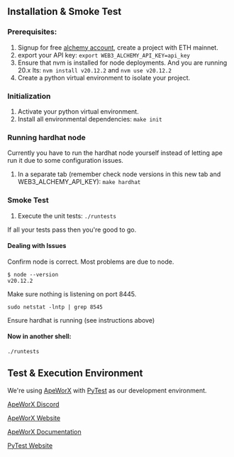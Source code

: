 ## Installation & Smoke Test

### Prerequisites:

1. Signup for free [alchemy account](https://www.alchemy.com/), create a project with ETH mainnet.
2. export your API key: `export WEB3_ALCHEMY_API_KEY=api_key`
3. Ensure that nvm is installed for node deployments. And you are running 20.x lts: `nvm install v20.12.2` and `nvm use v20.12.2`
4. Create a python virtual environment to isolate your project.

### Initialization

1. Activate your python virtual environment.
2. Install all environmental dependencies: `make init`

### Running hardhat node

Currently you have to run the hardhat node yourself instead of letting ape run it due to some configuration issues.

1. In a separate tab (remember check node versions in this new tab and WEB3_ALCHEMY_API_KEY): `make hardhat`

### Smoke Test

1. Execute the unit tests: `./runtests`

If all your tests pass then you're good to go.


#### Dealing with Issues

Confirm node is correct. Most problems are due to node.
```
$ node --version
v20.12.2
```

Make sure nothing is listening on port 8445.

```
sudo netstat -lntp | grep 8545
```

Ensure hardhat is running (see instructions above)

#### Now in another shell:

```
./runtests
```



## Test & Execution Environment 

We're using [ApeWorX](https://github.com/ApeWorX) with [PyTest](https://github.com/pytest-dev/pytest) as our development environment.

[ApeWorX Discord](https://discord.gg/apeworx)

[ApeWorX Website](https://www.apeworx.io/)

[ApeWorX Documentation](https://docs.apeworx.io/ape/stable/)

[PyTest Website](https://pytest.org)


